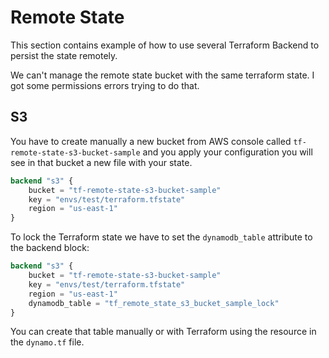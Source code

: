 # Remote State 

This section contains example of how to use several Terraform Backend to persist the state remotely.

We can't manage the remote state bucket with the same terraform state. I got some permissions errors trying to do that.

## S3

You have to create manually a new bucket from AWS console called `tf-remote-state-s3-bucket-sample` and you 
apply your configuration you will see in that bucket a new file with your state.

```terraform
backend "s3" {
    bucket = "tf-remote-state-s3-bucket-sample"
    key = "envs/test/terraform.tfstate"
    region = "us-east-1"
}
```

To lock the Terraform state we have to set the `dynamodb_table` attribute to the backend block:

```terraform
backend "s3" {
    bucket = "tf-remote-state-s3-bucket-sample"
    key = "envs/test/terraform.tfstate"
    region = "us-east-1"
    dynamodb_table = "tf_remote_state_s3_bucket_sample_lock"
}
```

You can create that table manually or with Terraform using the resource in the `dynamo.tf` file.